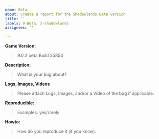 ```yaml
---
name: Beta
about: Create a report for the Shadowlands Beta version
title: ''
labels: 0-Beta, 2-Shadowlands
assignees: ''

---
```


**Game Version:**
> 9.0.2 beta Build 35854

**Description:**
> What is your bug about?

**Logs, Images, Videos**
> Please attach Logs, Images, and/or a Video of the bug if applicable.

**Reproducible:**
> Examples: yes/rarely

**Howto:**
> How do you reproduce it (if you know).
